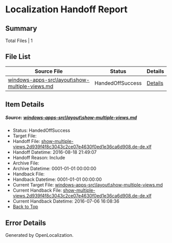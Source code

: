 # <a name='report-top'></a> Localization Handoff Report

## Summary
 Total Files | 1

## File List
 Source File | Status | Details 
 ----------- | ------ | ------- 
 [windows-apps-src\layout\show-multiple-views.md](https://github.com/Microsoft/windows-apps/blob/0d67e3cef26ca6aca07556312a18be93fe758c85/windows-apps-src/layout/show-multiple-views.md) | HandedOffSuccess | [Details](#ccbcb1f3f5ee31724416f512138757865ffabc984672)

## Item Details
##### <a name='ccbcb1f3f5ee31724416f512138757865ffabc984672'></a> Source: [windows-apps-src\layout\show-multiple-views.md](https://github.com/Microsoft/windows-apps/blob/0d67e3cef26ca6aca07556312a18be93fe758c85/windows-apps-src/layout/show-multiple-views.md)
* Status: HandedOffSuccess
* Target File: 
* Handoff File: [show-multiple-views.2d939f4f8c3043c2ce07e4630f0ed1e36ca6d908.de-de.xlf](https://github.com/Microsoft/WDG.handoff/blob/0d2b6f58c625f7533444fe36079125f99cbb06cb/ol-handoff/Microsoft/windows-apps.de-de/master/show-multiple-views.2d939f4f8c3043c2ce07e4630f0ed1e36ca6d908.de-de.xlf)
* Handoff Datetime: 2016-08-18 21:49:07
* Handoff Reason: Include
* Archive File: 
* Archive Datetime: 0001-01-01 00:00:00
* Handback File: 
* Handback Datetime: 0001-01-01 00:00:00
* Current Target File: [windows-apps-src\layout\show-multiple-views.md](https://github.com/Microsoft/windows-apps.de-de/blob/7a3dc4d5efb7b5518f9623c0a3ebf46436d26e72/windows-apps-src/layout/show-multiple-views.md)
* Current Handback File: [show-multiple-views.2d939f4f8c3043c2ce07e4630f0ed1e36ca6d908.de-de.xlf](https://github.com/Microsoft/WDG.handback/blob/b6880abfd65d38457dda3929c963d918f070774a/ol-handback/Microsoft/windows-apps.de-de/master/show-multiple-views.2d939f4f8c3043c2ce07e4630f0ed1e36ca6d908.de-de.xlf)
* Current Handback Datetime: 2016-07-06 16:08:36
* [Back to Top](#report-top)


## Error Details

Generated by OpenLocalization.
